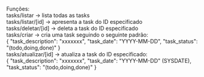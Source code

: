 Funções:
<br> 
tasks/listar -> lista todas as tasks
<br>
tasks/listar/[id] -> apresenta a task do ID especificado
<br>
tasks/deletar/[id] -> deleta a task do ID especificado
<br>
tasks/criar -> cria uma task seguindo o seguinte padrão:
<br>
{
	"task_description": "xxxxxxx",
	"task_date": "YYYY-MM-DD",
	"task_status": "(todo,doing,done)"
}
<br>
tasks/atualizar/[id] -> atualiza a task do ID especificado:
<br>
{
	"task_description": "xxxxxxx",
	"task_date": "YYYY-MM-DD" (SYSDATE),
	"task_status": "(todo,doing,done)"
}
<br>